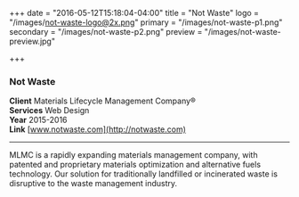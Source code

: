 +++
date = "2016-05-12T15:18:04-04:00"
title = "Not Waste"
logo = "/images/not-waste-logo@2x.png"
primary = "/images/not-waste-p1.png"
secondary = "/images/not-waste-p2.png"
preview = "/images/not-waste-preview.jpg"

+++

### Not Waste

**Client**  Materials Lifecycle Management Company®  
**Services**  Web Design  
**Year**  2015-2016  
**Link**  [www.notwaste.com](http://notwaste.com)

***

MLMC is a rapidly expanding materials management company, with patented and proprietary materials optimization and alternative fuels technology. Our solution for traditionally landfilled or incinerated waste is disruptive to the waste management industry.
